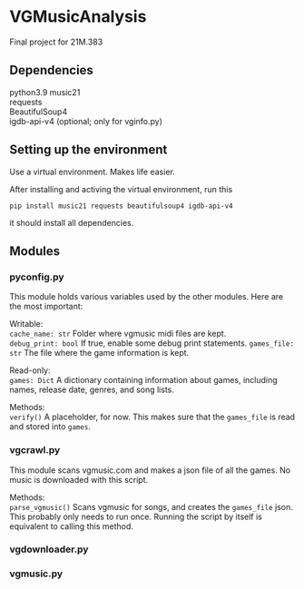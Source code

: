 # VGMusicAnalysis
Final project for 21M.383

## Dependencies 
python3.9
music21  
requests  
BeautifulSoup4  
igdb-api-v4 (optional; only for vginfo.py)

## Setting up the environment
Use a virtual environment. Makes life easier. 

After installing and activing the virtual environment,
run this

`pip install music21 requests beautifulsoup4 igdb-api-v4`

it should install all dependencies. 

## Modules

### pyconfig.py

This module holds various variables used by the other modules. Here are the most important:

Writable:  
`cache_name: str` Folder where vgmusic midi files are kept.  
`debug_print: bool` If true, enable some debug print statements. 
`games_file: str` The file where the game information is kept.

Read-only:  
`games: Dict` A dictionary containing information about games, including names, release date, genres, and song lists. 

Methods:  
`verify()` A placeholder, for now. This makes sure that the `games_file` is read and stored into `games`. 

### vgcrawl.py

This module scans vgmusic.com and makes a json file of all the games. No music is downloaded with this script. 

Methods:  
`parse_vgmusic()` Scans vgmusic for songs, and creates the `games_file` json. This probably only needs to run once. Running the script by itself is equivalent to calling this method. 

### vgdownloader.py



### vgmusic.py

###
